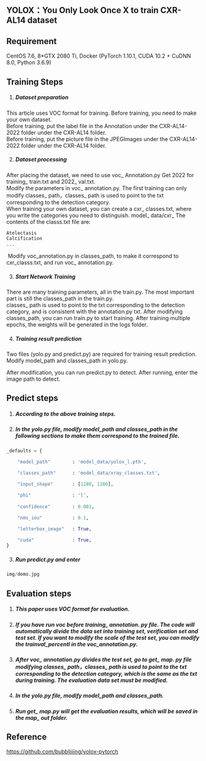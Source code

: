## YOLOX：You Only Look Once X to train CXR-AL14 dataset
## Requirement
CentOS 7.6, 8*GTX 2080 Ti, Docker (PyTorch 1.10.1, CUDA 10.2 + CuDNN 8.0, Python 3.6.9)

## Training Steps
1. ##### Dataset preparation  

  This article uses VOC format for training. Before training, you need to make your own dataset.    
  Before training, put the label file in the Annotation under the CXR-AL14-2022 folder under the CXR-AL14 folder.   
  Before training, put the picture file in the JPEGImages under the CXR-AL14-2022 folder under the CXR-AL14 folder.   

2. ##### Dataset processing  

  After placing the dataset, we need to use voc_ Annotation.py Get 2022 for training_ train.txt and 2022_ val.txt.   
  Modify the parameters in voc_ annotation.py.  The first training can only modify classes_ path，classes_ path is used to point to the txt corresponding to the detection category.   
  When training your own dataset, you can create a cxr_ classes.txt, where you write the categories you need to distinguish. 
  model_ data/cxr_ The contents of the classs.txt file are:
```python
Atelectasis
Calcification
...
```
​        Modify voc_annotation.py in classes_path, to make it correspond to cxr_classs.txt, and run voc_ annotation.py.

3. ##### Start Network Training

  There are many training parameters, all in the train.py. The most important part is still the classes_path in the train.py.  
  classes_ path is used to point to the txt corresponding to the detection category, and is consistent with the annotation.py txt. 
  After modifying classes_path, you can run train.py to start training. After training multiple epochs, the weights will be generated in the logs folder.  

4. ##### Training result prediction

  Two files (yolo.py and predict.py) are required for training result prediction. Modify model_path and classes_path in yolo.py. 

  After modification, you can run predict.py to detect. After running, enter the image path to detect.

## Predict steps
1. ##### According to the above training steps.  

2. ##### In the yolo.py file, modify model_path and classes_path in the following sections to make them correspond to the trained file.

```python
_defaults = {

    "model_path"        : 'model_data/yolox_l.pth',
    
    "classes_path"      : 'model_data/xray_classes.txt',

    "input_shape"       : [1280, 1280],

    "phi"               : 'l',
 
    "confidence"        : 0.001,

    "nms_iou"           : 0.1,

    "letterbox_image"   : True,

    "cuda"              : True,
}
```
3. ##### Run predict.py and enter
```python
img/demo.jpg  
```
## Evaluation steps
1. ##### This paper uses VOC format for evaluation.  

2. ##### If you have run voc before training_ annotation. py file. The code will automatically divide the data set into training set, verification set and test set. If you want to modify the scale of the test set, you can modify the trainval_percentl in the voc_annotation.py.

3. ##### After voc_ annotation.py divides the test set, go to get_ map. py file modifying classes_ path，classes_ path is used to point to the txt corresponding to the detection category, which is the same as the txt during training. The evaluation data set must be modified.

4. ##### In the yolo.py file, modify model_path and classes_path.

5. ##### Run get_ map.py will get the evaluation results, which will be saved in the map_ out folder.

## Reference
https://github.com/bubbliiiing/yolox-pytorch
